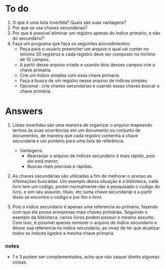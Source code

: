 # To do
1. O que é uma lista invertida? Quais são suas vantagens?
2. Por que se usa chaves secundárias?
3. Por que é possível eliminar um registro apenas do índice primário, e não
do secundário?
4. Faça um programa que faça os seguintes procedimentos:
    - Peça para o usuário preencher um arquivo o qual vai conter no mínimo 20 registros e cada registro deve ser composto no mínimo
de 10 campos.
    - A partir desse arquivo criado e usando dois desses campos crie a chave primaria.
    - Crie um índice simples com essa chave primaria.
    - Faça a busca de um registro nesse arquivo de índices simples.
    - Opcional : crie chaves secundarias e usando essas chaves buscar a chave primária.

# Answers 
1. Listas invertidas são uma maneira de organizar o arquivo mapeando termos às suas ocorrências em um documento ou conjunto de documentos, de maneira que cada registro contenha a chave secundaria e um ponteiro para uma lista de referência.
    - Vantagens:
        - Rearranjar o arquivo de índices secundário é mais rápido, pois ele está menor;
        - Buscas mais precisas e rápidas.

2. As chaves secundárias são utilizadas a fim de melhorar o acesso as infomações buscadas. Um exemplo dessa situação é a biblioteca, cada livro tem um código, porém normalmente não é pesquisado o codigo do livro, e sim seu assunto, título, etc (uma chave secundaria) e a partir disso se encontra o código e por fim o livro.

3. Pois o indice secundario é apenas uma referencia ao primário, fazendo com que ele possa armazenas mais chaves primárias. Seguindo o exemplo da biblioteca, varios livros podem possuir o mesmo assunto. Com isso, é possível apenas remover o arquivo do indice secundario e deixar sua referencia no indice secundario, ao invez de ter que atualizar todos os índices ligados a mesma chave primaria.
### notes
- 1 e 3 podem ser complementados, acho que não saquei direito algumas coisas.